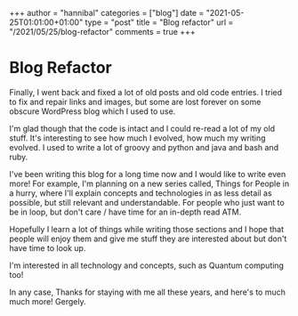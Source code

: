 +++
author = "hannibal"
categories = ["blog"]
date = "2021-05-25T01:01:00+01:00"
type = "post"
title = "Blog refactor"
url = "/2021/05/25/blog-refactor"
comments = true
+++

# Blog Refactor

Finally, I went back and fixed a lot of old posts and old code entries. I tried to fix and repair links and images, but some are lost forever on some obscure WordPress blog which I used to use.

I'm glad though that the code is intact and I could re-read a lot of my old stuff. It's interesting to see how much I evolved, how much my writing evolved. I used to write a lot of groovy and python and java and bash and ruby.

I've been writing this blog for a long time now and I would like to write even more! For example, I'm planning on a new series called, Things for People in a hurry, where I'll explain concepts and technologies in as less detail as possible, but still relevant and understandable. For people who just want to be in loop, but don't care / have time for an in-depth read ATM.

Hopefully I learn a lot of things while writing those sections and I hope that people will enjoy them and give me stuff they are interested about but don't have time to look up.

I'm interested in all technology and concepts, such as Quantum computing too!

In any case,
Thanks for staying with me all these years, and here's to much much more!
Gergely.